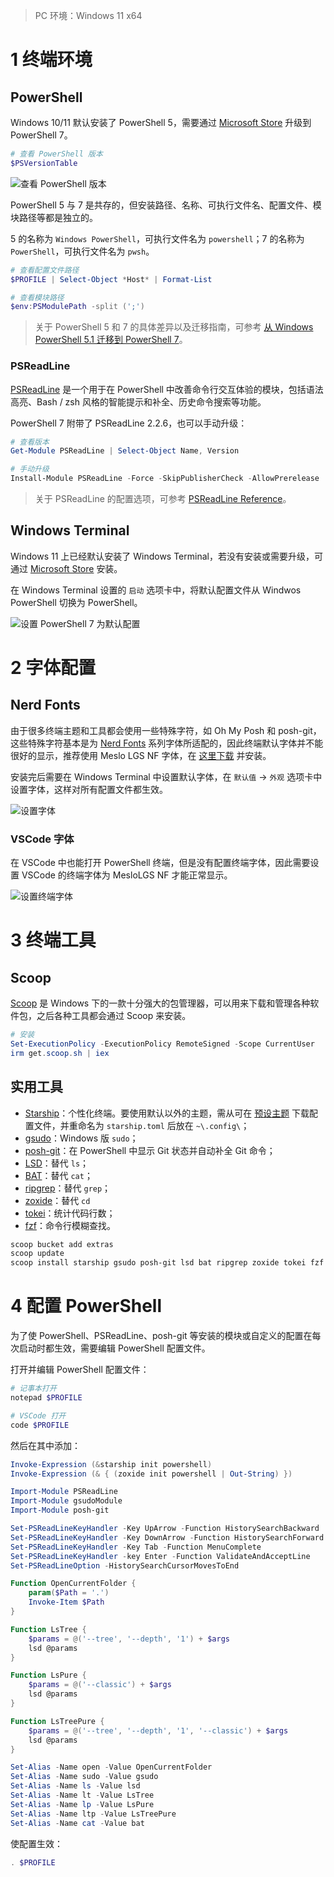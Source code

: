 

>   PC 环境：Windows 11 x64

# 1 终端环境

## PowerShell

Windows 10/11 默认安装了 PowerShell 5，需要通过 [Microsoft Store](https://www.microsoft.com/store/productid/9MZ1SNWT0N5D) 升级到 PowerShell 7。

```powershell
# 查看 PowerShell 版本
$PSVersionTable
```

![查看 PowerShell 版本](https://raw.githubusercontent.com/genskyff/image-hosting/main/images/202310082043223.png)

PowerShell 5 与 7 是共存的，但安装路径、名称、可执行文件名、配置文件、模块路径等都是独立的。

5 的名称为 `Windows PowerShell`，可执行文件名为 `powershell`；7 的名称为 `PowerShell`，可执行文件名为 `pwsh`。 

```powershell
# 查看配置文件路径
$PROFILE | Select-Object *Host* | Format-List

# 查看模块路径
$env:PSModulePath -split (';')
```

>   关于 PowerShell 5 和 7 的具体差异以及迁移指南，可参考 [从 Windows PowerShell 5.1 迁移到 PowerShell 7](https://learn.microsoft.com/zh-cn/powershell/scripting/whats-new/migrating-from-windows-powershell-51-to-powershell-7?view=powershell-7.3)。

### PSReadLine

[PSReadLine](https://github.com/PowerShell/PSReadLine) 是一个用于在 PowerShell 中改善命令行交互体验的模块，包括语法高亮、Bash / zsh 风格的智能提示和补全、历史命令搜索等功能。

PowerShell 7 附带了 PSReadLine 2.2.6，也可以手动升级：

```powershell
# 查看版本
Get-Module PSReadLine | Select-Object Name, Version

# 手动升级
Install-Module PSReadLine -Force -SkipPublisherCheck -AllowPrerelease
```

>   关于 PSReadLine 的配置选项，可参考 [PSReadLine Reference](https://learn.microsoft.com/en-us/powershell/module/psreadline/?view=powershell-7.3)。

## Windows Terminal

Windows 11 上已经默认安装了 Windows Terminal，若没有安装或需要升级，可通过 [Microsoft Store](https://www.microsoft.com/en-us/p/windows-terminal/9n0dx20hk701) 安装。

在 Windows Terminal 设置的 `启动` 选项卡中，将默认配置文件从 Windwos PowerShell 切换为 PowerShell。

![设置 PowerShell 7 为默认配置](https://raw.githubusercontent.com/genskyff/image-hosting/main/images/202310082138565.png)

# 2 字体配置

## Nerd Fonts

由于很多终端主题和工具都会使用一些特殊字符，如 Oh My Posh 和 posh-git，这些特殊字符基本是为 [Nerd Fonts](https://www.nerdfonts.com/) 系列字体所适配的，因此终端默认字体并不能很好的显示，推荐使用 Meslo LGS NF 字体，在 [这里下载](https://github.com/romkatv/powerlevel10k-media/blob/master/MesloLGS%20NF%20Regular.ttf) 并安装。

安装完后需要在 Windows Terminal 中设置默认字体，在 `默认值` -> `外观` 选项卡中设置字体，这样对所有配置文件都生效。

![设置字体](https://raw.githubusercontent.com/genskyff/image-hosting/main/images/202310082203360.png)

### VSCode 字体

在 VSCode 中也能打开 PowerShell 终端，但是没有配置终端字体，因此需要设置 VSCode 的终端字体为 MesloLGS NF 才能正常显示。

![设置终端字体](https://raw.githubusercontent.com/genskyff/image-hosting/main/images/202304301907363.png)

# 3 终端工具

## Scoop

[Scoop](https://scoop.sh/) 是 Windows 下的一款十分强大的包管理器，可以用来下载和管理各种软件包，之后各种工具都会通过 Scoop 来安装。

```powershell
# 安装
Set-ExecutionPolicy -ExecutionPolicy RemoteSigned -Scope CurrentUser
irm get.scoop.sh | iex
```

## 实用工具

-   [Starship](https://starship.rs/guide/#%F0%9F%9A%80-installation)：个性化终端。要使用默认以外的主题，需从可在 [预设主题](https://starship.rs/presets/#nerd-font-symbols) 下载配置文件，并重命名为 `starship.toml` 后放在 `~\.config\`；
-   [gsudo](https://gerardog.github.io/gsudo/docs/install)：Windows 版 `sudo`；
-   [posh-git](https://github.com/dahlbyk/posh-git?tab=readme-ov-file#installation)：在 PowerShell 中显示 Git 状态并自动补全 Git 命令；
-   [LSD](https://github.com/lsd-rs/lsd?tab=readme-ov-file#installation)：替代 `ls`；
-   [BAT](https://github.com/sharkdp/bat?tab=readme-ov-file#installation)：替代 `cat`；
-   [ripgrep](https://github.com/BurntSushi/ripgrep?tab=readme-ov-file#installation)：替代 `grep`；
-   [zoxide](https://github.com/ajeetdsouza/zoxide?tab=readme-ov-file#installation)：替代 `cd`
-   [tokei](https://github.com/XAMPPRocky/tokei?tab=readme-ov-file#tokei-%E6%99%82%E8%A8%88)：统计代码行数；
-   [fzf](https://github.com/junegunn/fzf?tab=readme-ov-file#windows)：命令行模糊查找。

```powershell
scoop bucket add extras
scoop update
scoop install starship gsudo posh-git lsd bat ripgrep zoxide tokei fzf
```

# 4 配置 PowerShell

为了使 PowerShell、PSReadLine、posh-git 等安装的模块或自定义的配置在每次启动时都生效，需要编辑 PowerShell 配置文件。

打开并编辑 PowerShell 配置文件：

```powershell
# 记事本打开
notepad $PROFILE

# VSCode 打开
code $PROFILE
```

然后在其中添加：

```powershell
Invoke-Expression (&starship init powershell)
Invoke-Expression (& { (zoxide init powershell | Out-String) })

Import-Module PSReadLine
Import-Module gsudoModule
Import-Module posh-git

Set-PSReadLineKeyHandler -Key UpArrow -Function HistorySearchBackward
Set-PSReadLineKeyHandler -Key DownArrow -Function HistorySearchForward
Set-PSReadLineKeyHandler -Key Tab -Function MenuComplete
Set-PSReadLineKeyHandler -key Enter -Function ValidateAndAcceptLine
Set-PSReadLineOption -HistorySearchCursorMovesToEnd

Function OpenCurrentFolder {
	param($Path = '.')
	Invoke-Item $Path
}

Function LsTree {
	$params = @('--tree', '--depth', '1') + $args
    lsd @params
}

Function LsPure {
	$params = @('--classic') + $args
    lsd @params
}

Function LsTreePure {
	$params = @('--tree', '--depth', '1', '--classic') + $args
    lsd @params
}

Set-Alias -Name open -Value OpenCurrentFolder
Set-Alias -Name sudo -Value gsudo
Set-Alias -Name ls -Value lsd
Set-Alias -Name lt -Value LsTree
Set-Alias -Name lp -Value LsPure
Set-Alias -Name ltp -Value LsTreePure
Set-Alias -Name cat -Value bat
```

使配置生效：

```powershell
. $PROFILE
```
